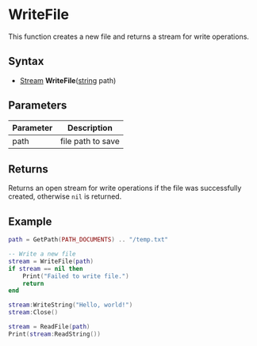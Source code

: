 # WriteFile

This function creates a new file and returns a stream for write operations.

## Syntax

- [Stream](Stream.md) **WriteFile**([string](https://www.lua.org/manual/5.4/manual.html#6.4) path)

## Parameters

| Parameter | Description |
|--|--|
| path | file path to save |

## Returns

Returns an open stream for write operations if the file was successfully created, otherwise `nil` is returned.

## Example

```lua
path = GetPath(PATH_DOCUMENTS) .. "/temp.txt"

-- Write a new file
stream = WriteFile(path)
if stream == nil then
    Print("Failed to write file.")
    return
end

stream:WriteString("Hello, world!")
stream:Close()

stream = ReadFile(path)
Print(stream:ReadString())
```
